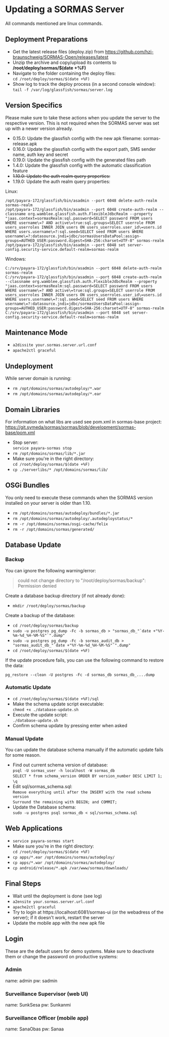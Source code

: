 # Updating a SORMAS Server
All commands mentioned are linux commands.

## Deployment Preparations
* Get the latest release files (deploy.zip) from https://github.com/hzi-braunschweig/SORMAS-Open/releases/latest
* Unzip the archive and copy/upload its contents to **/root/deploy/sormas/$(date +%F)**
* Navigate to the folder containing the deploy files:  
``cd /root/deploy/sormas/$(date +%F)``
* Show log to track the deploy process (in a second console window):  
``tail -f /var/log/glassfish/sormas/server.log``

## Version Specifics
Please make sure to take these actions when you update the server to the respective version. This is not required when the SORMAS server was set up with a newer version already.

* 0.15.0: Update the glassfish config with the new apk filename: sormas-release.apk
* 0.16.0: Update the glassfish config with the export path, SMS sender name, auth key and secret
* 0.19.0: Update the glassfish config with the generated files path
* 1.4.0: Update the glassfish config with the automatic classification feature
* ~~1.10.0: Update the auth realm query properties:~~
* 1.19.0: Update the auth realm query properties:

Linux:
```
/opt/payara-172/glassfish/bin/asadmin --port 6048 delete-auth-realm sormas-realm
/opt/payara-172/glassfish/bin/asadmin --port 6048 create-auth-realm --classname org.wamblee.glassfish.auth.FlexibleJdbcRealm --property "jaas.context=sormasRealm:sql.password=SELECT password FROM users WHERE username\=? AND active\=true:sql.groups=SELECT userrole FROM users_userroles INNER JOIN users ON users_userroles.user_id\=users.id WHERE users.username\=?:sql.seed=SELECT seed FROM users WHERE username\=?:datasource.jndi=jdbc/sormasUsersDataPool:assign-groups=AUTHED_USER:password.digest=SHA-256:charset=UTF-8" sormas-realm
/opt/payara-172/glassfish/bin/asadmin --port 6048 set server-config.security-service.default-realm=sormas-realm
```
Windows:
```
C:/srv/payara-172/glassfish/bin/asadmin --port 6048 delete-auth-realm sormas-realm
C:/srv/payara-172/glassfish/bin/asadmin --port 6048 create-auth-realm --classname org.wamblee.glassfish.auth.FlexibleJdbcRealm --property "jaas.context=sormasRealm:sql.password=SELECT password FROM users WHERE username\=? AND active\=true:sql.groups=SELECT userrole FROM users_userroles INNER JOIN users ON users_userroles.user_id\=users.id WHERE users.username\=?:sql.seed=SELECT seed FROM users WHERE username\=?:datasource.jndi=jdbc/sormasUsersDataPool:assign-groups=AUTHED_USER:password.digest=SHA-256:charset=UTF-8" sormas-realm
C:/srv/payara-172/glassfish/bin/asadmin --port 6048 set server-config.security-service.default-realm=sormas-realm
```

## Maintenance Mode
* ``a2dissite your.sormas.server.url.conf``
* ``apache2ctl graceful``

## Undeployment
While server domain is running:
* ``rm /opt/domains/sormas/autodeploy/*.war``
* ``rm /opt/domains/sormas/autodeploy/*.ear``

## Domain Libraries
For information on what libs are used see pom.xml in sormas-base project: https://git.symeda/sormas/sormas/blob/development/sormas-base/pom.xml
* Stop server:  
``service payara-sormas stop``
* ``rm /opt/domains/sormas/lib/*.jar``
* Make sure you're in the right directory:  
``cd /root/deploy/sormas/$(date +%F)``
* ``cp ./serverlibs/* /opt/domains/sormas/lib/``

## OSGi Bundles 
You only need to execute these commands when the SORMAS version installed on your server is older than 1.10.
* ``rm /opt/domains/sormas/autodeploy/bundles/*.jar``
* ``rm /opt/domains/sormas/autodeploy/.autodeploystatus/*``
* ``rm -r /opt/domains/sormas/osgi-cache/felix``
* ``rm -r /opt/domains/sormas/generated/``

## Database Update
### Backup
You can ignore the following warning/error:
> could not change directory to "/root/deploy/sormas/backup": Permission denied

Create a database backup directory (if not already done):
* ``mkdir /root/deploy/sormas/backup``

Create a backup of the database:
* ``cd /root/deploy/sormas/backup``
* ``sudo -u postgres pg_dump -Fc -b sormas_db > "sormas_db_"`date +"%Y-%m-%d_%H-%M-%S"`".dump"``
* ``sudo -u postgres pg_dump -Fc -b sormas_audit_db > "sormas_audit_db_"`date +"%Y-%m-%d_%H-%M-%S"`".dump"``
* ``cd /root/deploy/sormas/$(date +%F)``	

If the update procedure fails, you can use the following command to restore the data:

``pg_restore --clean -U postgres -Fc -d sormas_db sormas_db_....dump``

### Automatic Update
* ``cd /root/deploy/sormas/$(date +%F)/sql``
* Make the schema update script executable:  
``chmod +x ./database-update.sh``
* Execute the update script:  
``./database-update.sh``
* Confirm schema update by pressing enter when asked

### Manual Update
You can update the database schema manually if the automatic update fails for some reason.
* Find out current schema version of database:  
``psql -U sormas_user -h localhost -W sormas_db``  
``SELECT * from schema_version ORDER BY version_number DESC LIMIT 1;``  
``\q``
* Edit sql/sormas_schema.sql:  
``Remove everything until after the INSERT with the read schema version``  
``Surround the remaining with BEGIN; and COMMIT;``
* Update the Database schema:  
``sudo -u postgres psql sormas_db < sql/sormas_schema.sql``

## Web Applications
* ``service payara-sormas start``
* Make sure you're in the right directory:  
``cd /root/deploy/sormas/$(date +%F)``
* ``cp apps/*.ear /opt/domains/sormas/autodeploy/``
* ``cp apps/*.war /opt/domains/sormas/autodeploy/``
* ``cp android/release/*.apk /var/www/sormas/downloads/``

## Final Steps
* Wait until the deployment is done (see log)
* ``a2ensite your.sormas.server.url.conf``
* ``apache2ctl graceful``
* Try to login at https://localhost:6081/sormas-ui (or the webadress of the server); if it doesn't work, restart the server
* Update the mobile app with the new apk file 

## Login
These are the default users for demo systems. Make sure to deactivate them or change the password on productive systems:

### Admin
name: admin
pw: sadmin

### Surveillance Supervisor (web UI)
name: SunkSesa
pw: Sunkanmi

### Surveillance Officer (mobile app)
name: SanaObas
pw: Sanaa
